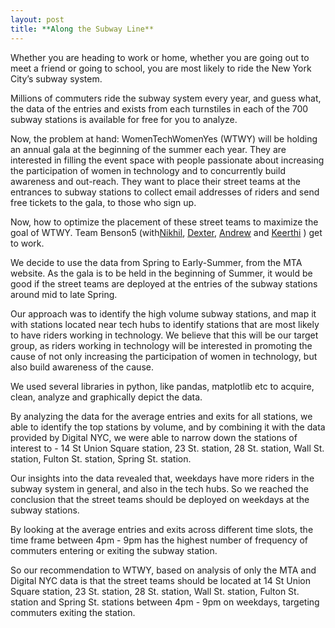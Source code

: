 ```yaml
---
layout: post
title: **Along the Subway Line**
---
```


Whether you are heading to work or home, whether you are going out to meet a friend or going to school, you are most likely to ride the New York City’s subway system. 

Millions of commuters ride the subway system every year, and guess what, the data of the entries and exists from each turnstiles in each of the 700 subway stations is available for free for  you to analyze.

Now, the problem at hand: WomenTechWomenYes (WTWY) will be holding an annual gala at the beginning of the summer each year. They are interested in filling the event space with people passionate about increasing the participation of women in technology and to concurrently build awareness and out-reach. They want to place their street teams at the entrances to subway stations to collect email addresses of riders and send free tickets to the gala, to those who sign up.

Now, how to optimize the placement of these street teams to maximize the goal of WTWY. Team Benson5 (with[Nikhil](https://github.com/nikhiliyengar), [Dexter](https://github.com/dextersealy), [Andrew](https://github.com/acatal3) and [Keerthi](https://github.com/KeerthiPamulaparthy) ) get to work.

We decide to use the data from Spring to Early-Summer, from the MTA website. As the gala is to be held in the beginning of Summer, it would be good if the street teams are deployed at the entries of the subway stations around mid to late Spring.

Our approach was to identify the high volume subway stations, and map it with stations located near tech hubs to identify stations that are most likely to have riders working in technology. We believe that this will be our target group, as riders working in technology will be interested in promoting the cause of not only increasing the participation of women in technology, but also build awareness of the cause. 

We used several libraries in python, like pandas, matplotlib etc to acquire, clean, analyze and graphically depict the data.

By analyzing the data for the average entries and exits for all stations, we able to identify the top stations by volume, and by combining it with the data provided by Digital NYC, we were able to narrow down the stations of interest to - 14 St Union Square station, 23 St. station, 28 St. station, Wall St. station, Fulton St. station, Spring St. station.

Our insights into the data revealed that, weekdays have more riders in the subway system in general, and also in the tech hubs. So we reached the conclusion that the street teams should be deployed on weekdays at the subway stations.

By looking at the average entries and exits across different time slots, the time frame between 4pm - 9pm has the highest number of frequency of commuters entering or exiting the subway station.

So our recommendation to WTWY, based on analysis of only the MTA and Digital NYC data is that the street teams should be located at 14 St Union Square station, 23 St. station, 28 St. station, Wall St. station, Fulton St. station and Spring St. stations between 4pm - 9pm on weekdays, targeting commuters exiting the station. 


